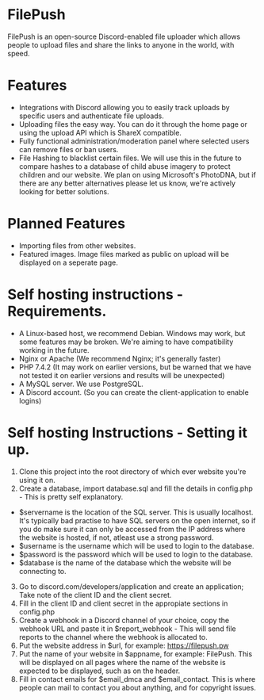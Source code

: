 # FilePush

FilePush is an open-source Discord-enabled file uploader which allows people to upload files and share the links to anyone in the world, with speed.

# Features

  - Integrations with Discord allowing you to easily track uploads by specific users and authenticate file uploads.
  - Uploading files the easy way. You can do it through the home page or using the upload API which is ShareX compatible.
  - Fully functional administration/moderation panel where selected users can remove files or ban users.
  - File Hashing to blacklist certain files. We will use this in the future to compare hashes to a database of child abuse imagery to protect children and our website. We plan on using Microsoft's PhotoDNA, but if there are any better alternatives please let us know, we're actively looking for better solutions.
  
# Planned Features
  - Importing files from other websites.
  - Featured images. Image files marked as public on upload will be displayed on a seperate page.

# Self hosting instructions - Requirements.
  - A Linux-based host, we recommend Debian. Windows may work, but some features may be broken. We're aiming to have compatibility working in the future.
  - Nginx or Apache (We recommend Nginx; it's generally faster)
  - PHP 7.4.2 (It may work on earlier versions, but be warned that we have not tested it on earlier versions and results will be unexpected)
  - A MySQL server. We use PostgreSQL.
  - A Discord account. (So you can create the client-application to enable logins)

 # Self hosting Instructions - Setting it up.
 1) Clone this project into the root directory of which ever website you're using it on.
 2) Create a database, import database.sql and fill the details in config.php - This is pretty self explanatory.
 - $servername is the location of the SQL server. This is usually localhost. It's typically bad practise to have SQL servers on the open internet, so if you do make sure it can only be accessed from the IP address where the website is hosted, if not, atleast use a strong password.
 - $username is the username which will be used to login to the database.
 - $password is the password which will be used to login to the database.
 - $database is the name of the database which the website will be connecting to.

3) Go to discord.com/developers/application and create an application; Take note of the client ID and the client secret.
4) Fill in the client ID and client secret in the appropiate sections in config.php
5) Create a webhook in a Discord channel of your choice, copy the webhook URL and paste it in $report_webhook - This will send file reports to the channel where the webhook is allocated to.
6) Put the website address in $url, for example: https://filepush.pw
7) Put the name of your website in $appname, for example: FilePush. This will be displayed on all pages where the name of the website is expected to be displayed, such as on the header.
8) Fill in contact emails for $email_dmca and $email_contact. This is where people can mail to contact you about anything, and for copyright issues.
